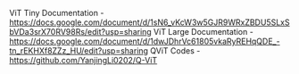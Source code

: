 ViT Tiny Documentation - https://docs.google.com/document/d/1sN6_vKcW3w5GJR9WRxZBDU5SLxSbVDa3srX70RV98Rs/edit?usp=sharing
ViT Large Documentation - https://docs.google.com/document/d/1dwJDhrVc61805vkaRyREHqQDE_-tn_rEKHXf8ZZz_HU/edit?usp=sharing
QViT Codes - https://github.com/YanjingLi0202/Q-ViT
